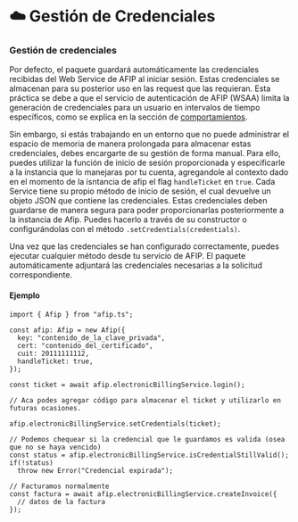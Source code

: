 # ☁️ Gestión de Credenciales

### Gestión de credenciales

Por defecto, el paquete guardará automáticamente las credenciales recibidas del Web Service de AFIP al iniciar sesión. Estas credenciales se almacenan para su posterior uso en las request que las requieran. Esta práctica se debe a que el servicio de autenticación de AFIP (WSAA) limita la generación de credenciales para un usuario en intervalos de tiempo específicos, como se explica en la sección de [comportamientos](./behaviour).

Sin embargo, si estás trabajando en un entorno que no puede administrar el espacio de memoria de manera prolongada para almacenar estas credenciales, debes encargarte de su gestión de forma manual. Para ello, puedes utilizar la función de inicio de sesión proporcionada y especificarle a la instancia que lo manejaras por tu cuenta, agregandole al contexto dado en el momento de la isntancia de afip el flag `handleTicket` en `true`. Cada Service tiene su propio método de inicio de sesión, el cual devuelve un objeto JSON que contiene las credenciales. Estas credenciales deben guardarse de manera segura para poder proporcionarlas posteriormente a la instancia de Afip. Puedes hacerlo a través de su constructor o configurándolas con el método `.setCredentials(credentials)`.

Una vez que las credenciales se han configurado correctamente, puedes ejecutar cualquier método desde tu servicio de AFIP. El paquete automáticamente adjuntará las credenciales necesarias a la solicitud correspondiente.


#### Ejemplo
```ts:line-numbers
import { Afip } from "afip.ts";

const afip: Afip = new Afip({
  key: "contenido_de_la_clave_privada",
  cert: "contenido_del_certificado",
  cuit: 20111111112,
  handleTicket: true,
});

const ticket = await afip.electronicBillingService.login();

// Aca podes agregar código para almacenar el ticket y utilizarlo en futuras ocasiones.

afip.electronicBillingService.setCredentials(ticket);

// Podemos chequear si la credencial que le guardamos es valida (osea que no se haya vencido)
const status = afip.electronicBillingService.isCredentialStillValid();
if(!status)
  throw new Error("Credencial expirada");

// Facturamos normalmente
const factura = await afip.electronicBillingService.createInvoice({
  // datos de la factura
});
```
